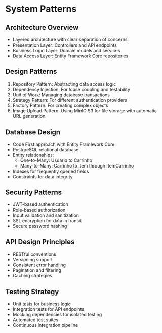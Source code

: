 # System Patterns

## Architecture Overview
- Layered architecture with clear separation of concerns
- Presentation Layer: Controllers and API endpoints
- Business Logic Layer: Domain models and services
- Data Access Layer: Entity Framework Core repositories

## Design Patterns
1. Repository Pattern: Abstracting data access logic
2. Dependency Injection: For loose coupling and testability
3. Unit of Work: Managing database transactions
4. Strategy Pattern: For different authentication providers
5. Factory Pattern: For creating complex objects
6. Image Upload Pattern: Using MinIO S3 for file storage with automatic URL generation

## Database Design
- Code First approach with Entity Framework Core
- PostgreSQL relational database
- Entity relationships:
  - One-to-Many: Usuario to Carrinho
  - Many-to-Many: Carrinho to Item through ItemCarrinho
- Indexes for frequently queried fields
- Constraints for data integrity

## Security Patterns
- JWT-based authentication
- Role-based authorization
- Input validation and sanitization
- SSL encryption for data in transit
- Secure password hashing

## API Design Principles
- RESTful conventions
- Versioning support
- Consistent error handling
- Pagination and filtering
- Caching strategies

## Testing Strategy
- Unit tests for business logic
- Integration tests for API endpoints
- Mocking dependencies for isolated testing
- Automated test suites
- Continuous integration pipeline
